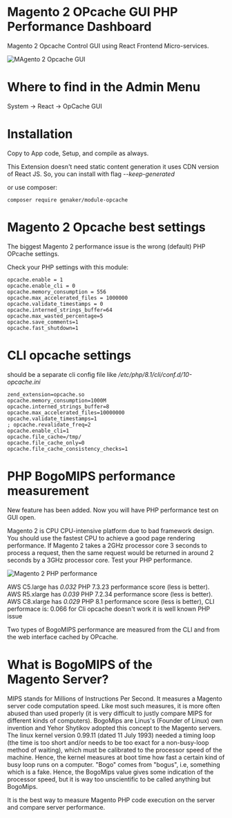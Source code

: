 # Magento 2 OPcache GUI PHP Performance Dashboard

Magento 2 Opcache Control GUI using React Frontend Micro-services. 

![MAgento 2 Opcache GUI](https://github.com/Genaker/Magento2OPcacheGUI/raw/main/Magento-Opcache-Gui.jpg)

# Where to find in the Admin Menu

System -> React -> OpCache GUI

# Installation 

Copy to App code, Setup, and compile as always. 

This Extension doesn't need static content generation it uses CDN version of React JS. So, you can install with flag *--keep-generated*

or use composer: 
```
composer require genaker/module-opcache
```

# Magento 2 Opcache best settings

The biggest Magento 2 performance issue is the wrong (default) PHP OPcache settings. 

Check your PHP settings with this module:
```
opcache.enable = 1
opcache.enable_cli = 0
opcache.memory_consumption = 556
opcache.max_accelerated_files = 1000000
opcache.validate_timestamps = 0
opcache.interned_strings_buffer=64
opcache.max_wasted_percentage=5
opcache.save_comments=1
opcache.fast_shutdown=1
```

# CLI opcache settings 
should be a separate cli config file like */etc/php/8.1/cli/conf.d/10-opcache.ini*
```
zend_extension=opcache.so
opcache.memory_consumption=1000M
opcache.interned_strings_buffer=8
opcache.max_accelerated_files=10000000
opcache.validate_timestamps=1
; opcache.revalidate_freq=2
opcache.enable_cli=1
opcache.file_cache=/tmp/
opcache.file_cache_only=0
opcache.file_cache_consistency_checks=1
```  

# PHP BogoMIPS performance measurement

New feature has been added. Now you will have PHP performance test on GUI open. 

Magento 2 is CPU CPU-intensive platform due to bad framework design. You should use the fastest CPU to achieve a good page rendering performance. If Magento 2 takes a 2GHz processor core 3 seconds to process a request, then the same request would be returned in around 2 seconds by a 3GHz processor core. Test your PHP performance. 

![Magento 2 PHP performance](https://github.com/Genaker/Magento2OPcacheGUI/raw/main/PHP-performance.jpg)

AWS C5.large has *0.032* PHP 7.3.23 performance score (less is better). <br/>
AWS R5.xlarge has *0.039* PHP 7.2.34 performance score (less is better). <br/>
AWS C8.xlarge has *0.029* PHP 8.1 performance score (less is better), CLI performace is: 0.066 for Cli opcache doesn't work it is well known PHP issue <br/>

Two types of BogoMIPS performance are measured from the CLI and from the web interface cached by OPcache. 

# What is BogoMIPS of the Magento Server?

MIPS stands for Millions of Instructions Per Second. It measures a Magento server code computation speed. Like most such measures, it is more often abused than used properly (it is very difficult to justly compare MIPS for different kinds of computers).
BogoMips are Linus's (Founder of Linux) own invention and Yehor Shytikov adopted this concept to the Magento servers. The linux kernel version 0.99.11 (dated 11 July 1993) needed a timing loop (the time is too short and/or needs to be too exact for a non-busy-loop method of waiting), which must be calibrated to the processor speed of the machine. Hence, the kernel measures at boot time how fast a certain kind of busy loop runs on a computer. "Bogo" comes from "bogus", i.e, something which is a fake. Hence, the BogoMips value gives some indication of the processor speed, but it is way too unscientific to be called anything but BogoMips.

It is the best way to measure Magento PHP code execution on the server and compare server performance. 


